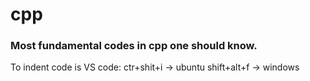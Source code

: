 # cpp
### Most fundamental codes in cpp one should know.

To indent code is VS code:
    ctr+shit+i -> ubuntu
    shift+alt+f -> windows